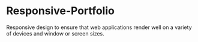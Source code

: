 # Responsive-Portfolio
Responsive design to ensure that web applications render well on a variety of devices and window or screen sizes.
